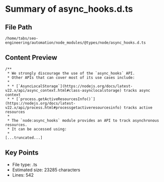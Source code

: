 # Summary of async_hooks.d.ts
  
## File Path
`/home/tabs/seo-engineering/automation/node_modules/@types/node/async_hooks.d.ts`

## Content Preview
```
/**
 * We strongly discourage the use of the `async_hooks` API.
 * Other APIs that can cover most of its use cases include:
 *
 * * [`AsyncLocalStorage`](https://nodejs.org/docs/latest-v22.x/api/async_context.html#class-asynclocalstorage) tracks async context
 * * [`process.getActiveResourcesInfo()`](https://nodejs.org/docs/latest-v22.x/api/process.html#processgetactiveresourcesinfo) tracks active resources
 *
 * The `node:async_hooks` module provides an API to track asynchronous resources.
 * It can be accessed using:
 *
[...truncated...]
```

## Key Points
- File type: .ts
- Estimated size: 23285 characters
- Lines: 542

